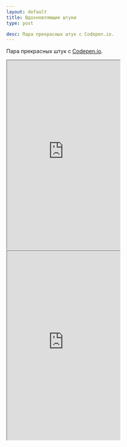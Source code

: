 ```yaml
---
layout: default
title: Вдохновляющие штуки
type: post

desc: Пара прекрасных штук с Codepen.io.
---
```

Пара прекрасных штук с <a href="http://codepen.io">Codepen.io</a>.<!--more-->
<iframe class="jsbin" style="height: 500px" src="http://cdpn.io/ejuJA"></iframe>

<iframe class="jsbin" style="height: 500px" src="http://cdpn.io/BuHka"></iframe>

